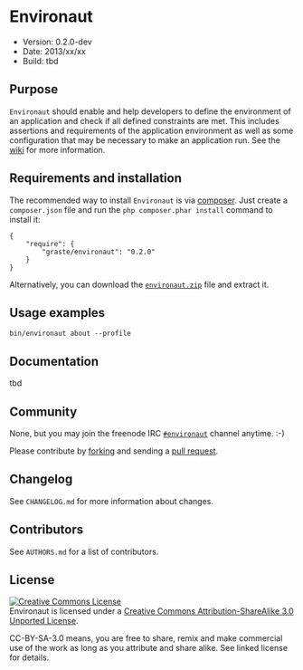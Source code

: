# Environaut

* Version: 0.2.0-dev
* Date: 2013/xx/xx
* Build: tbd

## Purpose

`Environaut` should enable and help developers to define the environment of an application and check if all defined constraints are met. This includes assertions and requirements of the application environment as well as some configuration that may be necessary to make an application run. See the [wiki](https://github.com/graste/environaut/wiki) for more information.

## Requirements and installation

The recommended way to install `Environaut` is via [composer](http://getcomposer.org). Just create a `composer.json` file and run the `php composer.phar install` command to install it:

    {
        "require": {
            "graste/environaut": "0.2.0"
        }
    }

Alternatively, you can download the [`environaut.zip`][1] file and extract it.

## Usage examples

    bin/environaut about --profile

## Documentation

tbd

## Community

None, but you may join the freenode IRC [`#environaut`](irc://irc.freenode.org/environaut) channel anytime. :-)

Please contribute by [forking](http://help.github.com/forking/) and sending a [pull request](http://help.github.com/pull-requests/).

## Changelog

See `CHANGELOG.md` for more information about changes.

## Contributors

See `AUTHORS.md` for a list of contributors.

## License

<a rel="license" href="http://creativecommons.org/licenses/by-sa/3.0/deed.en_US"><img alt="Creative Commons License" style="border-width:0" src="http://i.creativecommons.org/l/by-sa/3.0/88x31.png" /></a><br /><span xmlns:dct="http://purl.org/dc/terms/" property="dct:title">Environaut</span> is licensed under a <a rel="license" href="http://creativecommons.org/licenses/by-sa/3.0/deed.en_US">Creative Commons Attribution-ShareAlike 3.0 Unported License</a>.

CC-BY-SA-3.0 means, you are free to share, remix and make commercial use of the work as long as you attribute and share alike. See linked license for details.

[1]: https://github.com/graste/environaut/archive/0.2.0.zip

